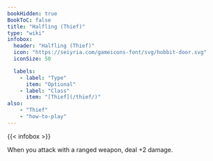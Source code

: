 ```yaml
---
bookHidden: true
BookToC: false
title: "Halfling (Thief)"
type: "wiki"
infobox:
  header: "Halfling (Thief)"
  icon: "https://seiyria.com/gameicons-font/svg/hobbit-door.svg"
  iconSize: 50

  labels:
    - label: "Type"
      item: "Optional"
    - label: "Class"
      item: "[Thief](/thief/)"
also:
    - "Thief"
    - "how-to-play"
---
```


{{< infobox >}}

When you attack with a ranged weapon, deal +2 damage.